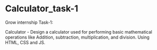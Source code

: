 # Calculator_task-1
 Grow internship Task-1:

Calculator - Design a calculator used for performing basic mathematical operations like Addition, subtraction, multiplication, and division. Using HTML, CSS and JS.
